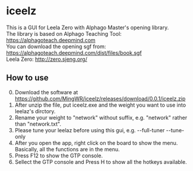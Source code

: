 # iceelz
This is a GUI for Leela Zero with Alphago Master's opening library.<br>
The library is based on Alphago Teaching Tool: https://alphagoteach.deepmind.com<br>
You can download the opening sgf from: https://alphagoteach.deepmind.com/dist/files/book.sgf<br>
Leela Zero: http://zero.sjeng.org/

## How to use
0. Download the software at https://github.com/MingWR/iceelz/releases/download/0.0.1/iceelz.zip
1. After unzip the file, put iceelz.exe and the weight you want to use into leelaz's dirctory.
2. Rename your weight to "network" without suffix, e.g. "network" rather than "network.txt".
3. Please tune your leelaz before using this gui, e.g. --full-tuner --tune-only
4. After you open the app, right click on the board to show the menu. Basically, all the functions are in the menu.
5. Press F12 to show the GTP console.
6. Sellect the GTP console and Press H to show all the hotkeys available.
